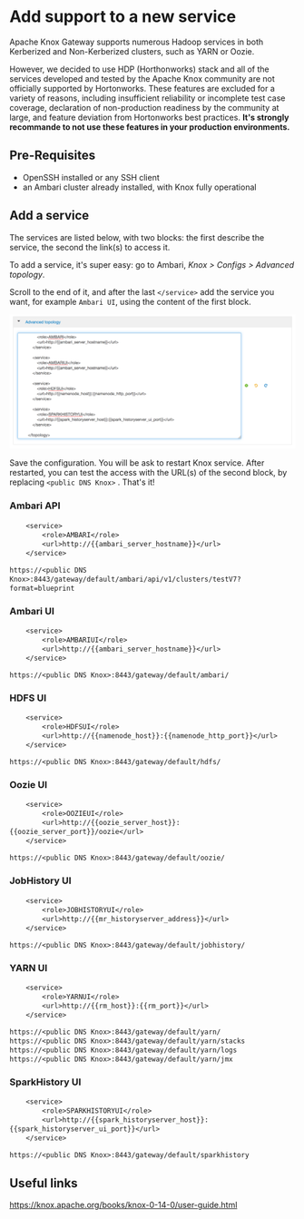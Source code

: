 

# Add support to a new service

Apache Knox Gateway supports numerous Hadoop services in both Kerberized and Non-Kerberized clusters, such as YARN or Oozie.

However, we decided to use HDP (Horthonworks) stack and all of the services developed and tested by the Apache Knox community are not officially supported by Hortonworks. These features are excluded for a variety of reasons, including insufficient reliability or incomplete test case coverage, declaration of non-production readiness by the community at  large, and feature deviation from Hortonworks best practices. **It's strongly recommande to not use these features in your production environments.**

## Pre-Requisites

- OpenSSH installed or any SSH client
- an Ambari cluster already installed, with Knox fully operational

## Add a service

The services are listed below, with two blocks: the first describe the service, the second the link(s) to access it.

To add a service, it's super easy: go to Ambari, _Knox > Configs > Advanced topology_.

Scroll to the end of it, and after the last `</service>` add the service you want, for example `Ambari UI`, using the content of the first block.

![knox-add-service](img/knox-add-service.png)

Save the configuration. You will be ask to restart Knox service. After restarted, you can test the access with the URL(s) of the second block, by replacing `<public DNS Knox>` . That's it!

### Ambari API

```
	<service>
    	<role>AMBARI</role>
        <url>http://{{ambari_server_hostname}}</url>
    </service>
```

```
https://<public DNS Knox>:8443/gateway/default/ambari/api/v1/clusters/testV7?format=blueprint
```

### Ambari UI

```
    <service>
        <role>AMBARIUI</role>
        <url>http://{{ambari_server_hostname}}</url>
    </service>
```

```
https://<public DNS Knox>:8443/gateway/default/ambari/
```

### HDFS UI

```
    <service>
        <role>HDFSUI</role>
        <url>http://{{namenode_host}}:{{namenode_http_port}}</url>
    </service>
```

```
https://<public DNS Knox>:8443/gateway/default/hdfs/
```

### Oozie UI

```
    <service>
        <role>OOZIEUI</role>
        <url>http://{{oozie_server_host}}:{{oozie_server_port}}/oozie</url>
    </service>
```

```
https://<public DNS Knox>:8443/gateway/default/oozie/
```

### JobHistory UI

```
    <service>
        <role>JOBHISTORYUI</role>
        <url>http://{{mr_historyserver_address}}</url>
    </service>
```

```
https://<public DNS Knox>:8443/gateway/default/jobhistory/
```

### YARN UI

```
    <service>
        <role>YARNUI</role>
        <url>http://{{rm_host}}:{{rm_port}}</url>
    </service>
```

```
https://<public DNS Knox>:8443/gateway/default/yarn/
https://<public DNS Knox>:8443/gateway/default/yarn/stacks
https://<public DNS Knox>:8443/gateway/default/yarn/logs
https://<public DNS Knox>:8443/gateway/default/yarn/jmx
```

### SparkHistory UI

```
    <service>
        <role>SPARKHISTORYUI</role>
        <url>http://{{spark_historyserver_host}}:{{spark_historyserver_ui_port}}</url>
    </service>
```

```
https://<public DNS Knox>:8443/gateway/default/sparkhistory
```

## Useful links

https://knox.apache.org/books/knox-0-14-0/user-guide.html
